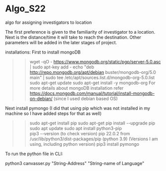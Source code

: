 # Algo_S22
algo for assigning investigators to location

The first preference is given to the familiarity of investigator to a location. Next is the distance/time it will take to reach the destination. Other parameters will be added in the later stages of project.  

installations:
First to install mongoDB 
>>wget -qO - https://www.mongodb.org/static/pgp/server-5.0.asc | sudo apt-key add - 
>>echo "deb http://repo.mongodb.org/apt/debian buster/mongodb-org/5.0 main" | sudo tee /etc/apt/sources.list.d/mongodb-org-5.0.list 
>>sudo apt-get update
>>sudo apt-get install -y mongodb-org
For more details about mongoDB installation refer https://docs.mongodb.com/manual/tutorial/install-mongodb-on-debian/ (since I used debian based OS)

Next install pymongo (I did that using pip which was not installed in my machine so I have added steps for that as well)
>>sudo apt-get install pip 
>>sudo apt-get pip install --upgrade pip  
>>sudo apt update 
>>sudo apt install python3-pip  
>>pip3 --version             (to check version)
pip 22.0.2 from /usr/lib/python3/dist-packages/pip (python 3.9)                    (Versions I am using, including python version)
>>pip3 install pymongo 


To run the python file in CLI:

python3 canvasser.py "String-Address" "String-name of Language"
